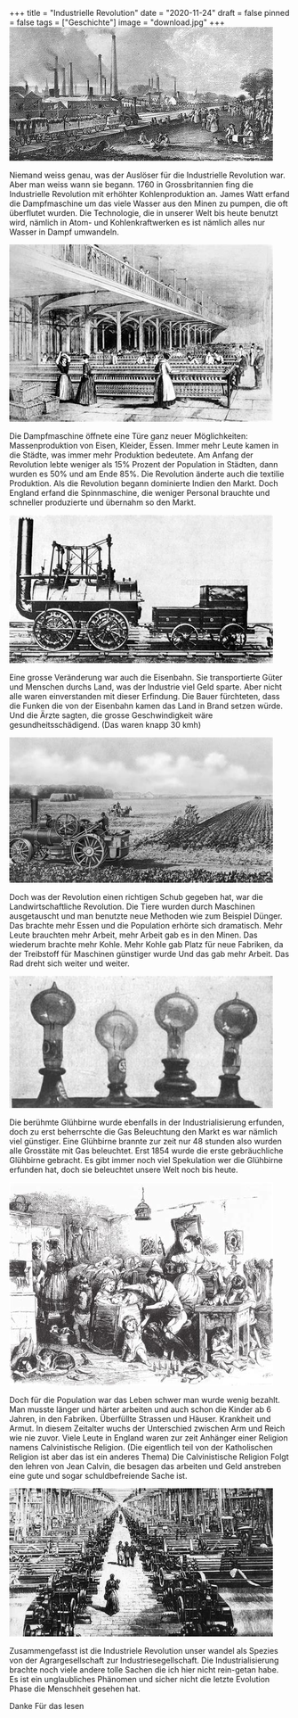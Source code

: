 +++
title = "Industrielle Revolution"
date = "2020-11-24"
draft = false
pinned = false
tags = ["Geschichte"]
image = "download.jpg"
+++
![](download.jpg)

Niemand weiss genau, was der Auslöser für die Industrielle Revolution war. Aber man weiss wann sie begann. 1760 in Grossbritannien fing die Industrielle Revolution mit erhöhter Kohlenproduktion an. James Watt erfand die Dampfmaschine um das viele Wasser aus den Minen zu pumpen, die oft überflutet wurden. Die Technologie, die in unserer Welt bis heute benutzt wird, nämlich in Atom- und Kohlenkraftwerken es ist nämlich alles nur Wasser in Dampf umwandeln.

![Eine Textilifabrik ](download-11-.jpg)

Die Dampfmaschine öffnete eine Türe ganz neuer Möglichkeiten: Massenproduktion von Eisen, Kleider, Essen. Immer mehr Leute kamen in die Städte, was immer mehr Produktion bedeutete. Am Anfang der Revolution lebte weniger als 15% Prozent der Population in Städten, dann wurden es 50% und am Ende 85%. Die Revolution änderte auch die textilie Produktion. Als die Revolution begann dominierte Indien den Markt. Doch England erfand die Spinnmaschine, die weniger Personal brauchte und schneller produzierte und übernahm so den Markt.

![Eine der ersten Eisenbahnen ](download-61-.jpg)

Eine grosse Veränderung war auch die Eisenbahn. Sie transportierte Güter und Menschen durchs Land, was der Industrie viel Geld sparte. Aber nicht alle waren einverstanden mit dieser Erfindung. Die Bauer fürchteten, dass die Funken die von der Eisenbahn kamen das Land in Brand setzen würde. Und die Ärzte sagten, die grosse Geschwindigkeit wäre gesundheitsschädigend. (Das waren knapp 30 kmh)

![Eine typische Ersetzung der Tiere: Der Dampfpflug](download-1-.jpg)

Doch was der Revolution einen richtigen Schub gegeben hat, war die Landwirtschaftliche Revolution. Die Tiere wurden durch Maschinen ausgetauscht und man benutzte neue Methoden wie zum Beispiel Dünger. Das brachte mehr Essen und die Population erhörte sich dramatisch. Mehr Leute brauchten mehr Arbeit, mehr Arbeit gab es in den Minen. Das wiederum brachte mehr Kohle. Mehr Kohle gab Platz für neue Fabriken, da der Treibstoff für Maschinen günstiger wurde Und das gab mehr Arbeit. Das Rad dreht sich weiter und weiter.

![Erfindung der Glühbirne](download-3-.jpg)

Die berühmte Glühbirne wurde ebenfalls in der Industrialisierung erfunden, doch zu erst beherrschte die Gas Beleuchtung den Markt es war nämlich viel günstiger. Eine Glühbirne brannte zur zeit nur 48 stunden also wurden alle Grosstäte mit Gas beleuchtet. Erst 1854 wurde die erste gebräuchliche Glühbirne gebracht. Es gibt immer noch viel Spekulation wer die Glühbirne erfunden hat, doch sie beleuchtet unsere Welt noch bis heute.

![Ein Haushalt während der Industrialisierung](download-2-.jpg)

Doch für die Population war das Leben schwer man wurde wenig bezahlt. Man musste länger und härter arbeiten und auch schon die Kinder ab 6 Jahren, in den Fabriken. Überfüllte Strassen und Häuser. Krankheit und Armut. In diesem Zeitalter wuchs der Unterschied zwischen Arm und Reich wie nie zuvor. Viele Leute in England waren zur zeit Anhänger einer Religion namens Calvinistische Religion. (Die eigentlich teil von der Katholischen Religion ist aber das ist ein anderes Thema) Die Calvinistische Religion Folgt den lehren von Jean Calvin, die besagen das arbeiten und Geld anstreben eine gute und sogar schuldbefreiende Sache ist.

![Eine der vielen massiven Fabriken ](dowoad.jpg)

Zusammengefasst ist die Industriele Revolution unser wandel als Spezies von der Agrargesellschaft zur Industriesegellschaft. Die Industrialisierung brachte noch viele andere tolle Sachen die ich hier nicht rein-getan habe. Es ist ein unglaubliches Phänomen und sicher nicht die letzte Evolution Phase die Menschheit gesehen hat.

Danke Für das lesen